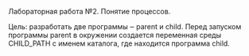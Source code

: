 Лабораторная работа №2. Понятие процессов.

Цель: разработать две программы ‒ parent и child. Перед запуском программы parent в окружении создается переменная среды CHILD_PATH с именем каталога, где находится программа child. 

